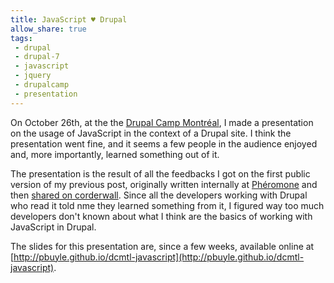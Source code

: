 ```yaml
---
title: JavaScript ♥ Drupal
allow_share: true
tags:
 - drupal
 - drupal-7
 - javascript
 - jquery
 - drupalcamp
 - presentation
---
```


On October 26th, at the the [Drupal Camp Montréal](http://www.drupalcampmontreal.com/), I made a presentation on the
usage of JavaScript in the context of a Drupal site. I think the presentation went fine, and it seems a few people in
the audience enjoyed and, more importantly, learned something out of it.

The presentation is the result of all the feedbacks I got on the first public version of my previous post, originally
written internally at [Phéromone](http://pheromone.ca) and then [shared on corderwall](https://coderwall.com/p/kd-4cg).
Since all the developers working with Drupal who read it told nme they learned something from it, I figured way too much
developers don't known about what I think are the basics of working with JavaScript in Drupal.

The slides for this presentation are, since a few weeks, available online at [http://pbuyle.github.io/dcmtl-javascript](http://pbuyle.github.io/dcmtl-javascript).